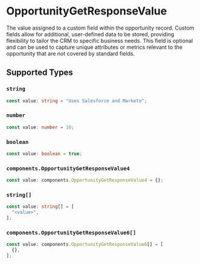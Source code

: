 # OpportunityGetResponseValue

The value assigned to a custom field within the opportunity record. Custom fields allow for additional, user-defined data to be stored, providing flexibility to tailor the CRM to specific business needs. This field is optional and can be used to capture unique attributes or metrics relevant to the opportunity that are not covered by standard fields.


## Supported Types

### `string`

```typescript
const value: string = "Uses Salesforce and Marketo";
```

### `number`

```typescript
const value: number = 10;
```

### `boolean`

```typescript
const value: boolean = true;
```

### `components.OpportunityGetResponseValue4`

```typescript
const value: components.OpportunityGetResponseValue4 = {};
```

### `string[]`

```typescript
const value: string[] = [
  "<value>",
];
```

### `components.OpportunityGetResponseValue6[]`

```typescript
const value: components.OpportunityGetResponseValue6[] = [
  {},
];
```

